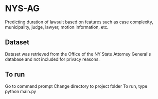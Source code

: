 # NYS-AG
Predicting duration of lawsuit based on features such as case complexity, municipality, judge, lawyer, motion information, etc.

## Dataset
Dataset was retrieved from the Office of the NY State Attorney General's database and not included for privacy reasons.

## To run
Go to command prompt
Change directory to project folder
To run, type python main.py
